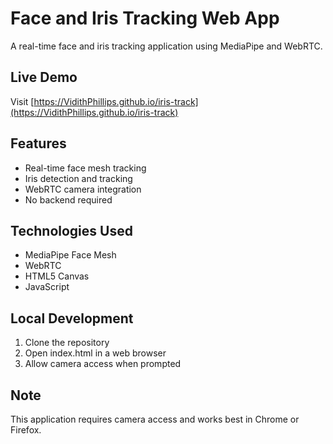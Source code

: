 # Face and Iris Tracking Web App

A real-time face and iris tracking application using MediaPipe and WebRTC.

## Live Demo
Visit [https://VidithPhillips.github.io/iris-track](https://VidithPhillips.github.io/iris-track)

## Features
- Real-time face mesh tracking
- Iris detection and tracking
- WebRTC camera integration
- No backend required

## Technologies Used
- MediaPipe Face Mesh
- WebRTC
- HTML5 Canvas
- JavaScript

## Local Development
1. Clone the repository
2. Open index.html in a web browser
3. Allow camera access when prompted

## Note
This application requires camera access and works best in Chrome or Firefox. 
